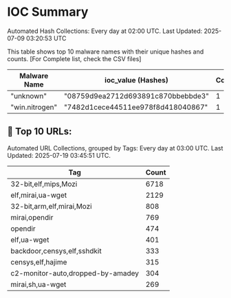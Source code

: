 # IOC Summary

Automated Hash Collections: Every day at 02:00 UTC. Last Updated: 2025-07-09 03:20:53 UTC

This table shows top 10 malware names with their unique hashes and counts. [For Complete list, check the CSV files]

| Malware Name | ioc_value (Hashes) | Count |
|--------------|--------------------|-------|
|  "unknown" |  "08759d9ea2712d693891c870bbebbde3" | 1 |
|  "win.nitrogen" |  "7482d1cece44511ee978f8d418040867" | 1 |





















<!-- url_summary_start -->
## 🔗 Top 10 URLs:

Automated URL Collections, grouped by Tags: Every day at 03:00 UTC. Last Updated: 2025-07-19 03:45:51 UTC.

| Tag | Count |
|-----|-------|
| 32-bit,elf,mips,Mozi | 6718 |
| elf,mirai,ua-wget | 2129 |
| 32-bit,arm,elf,mirai,Mozi | 808 |
| mirai,opendir | 769 |
| opendir | 474 |
| elf,ua-wget | 401 |
| backdoor,censys,elf,sshdkit | 333 |
| censys,elf,hajime | 315 |
| c2-monitor-auto,dropped-by-amadey | 304 |
| mirai,sh,ua-wget | 269 |
<!-- url_summary_end -->










